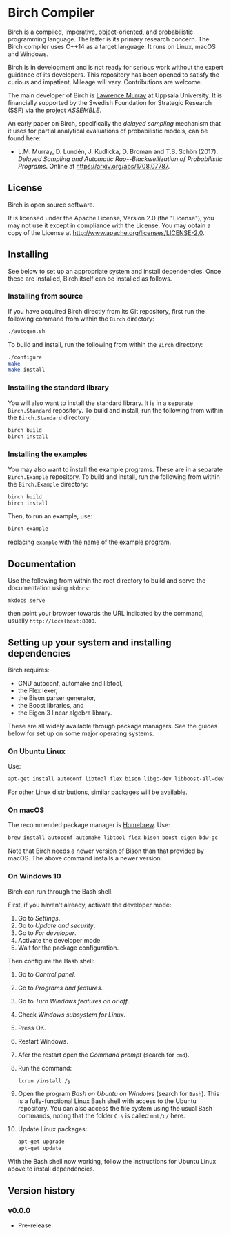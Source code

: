 # Birch Compiler

Birch is a compiled, imperative, object-oriented, and probabilistic programming language. The latter is its primary research concern. The Birch compiler uses C++14 as a target language. It runs on Linux, macOS and Windows.

Birch is in development and is not ready for serious work without the expert guidance of its developers. This repository has been opened to satisfy the curious and impatient. Mileage will vary. Contributions are welcome.

The main developer of Birch is [Lawrence Murray](http://www.indii.org/research) at Uppsala University. It is financially supported by the Swedish Foundation for Strategic Research (SSF) via the project *ASSEMBLE*.

An early paper on Birch, specifically the *delayed sampling* mechanism that it uses for partial analytical evaluations of probabilistic models, can be found here:

  * L.M. Murray, D. Lundén, J. Kudlicka, D. Broman and T.B. Schön (2017). *Delayed Sampling and Automatic Rao--Blackwellization of Probabilistic Programs*. Online at <https://arxiv.org/abs/1708.07787>.


## License

Birch is open source software.

It is licensed under the Apache License, Version 2.0 (the "License"); you may not use it except in compliance with the License. You may obtain a copy of the License at <http://www.apache.org/licenses/LICENSE-2.0>.


## Installing

See below to set up an appropriate system and install dependencies. Once these are installed, Birch itself can be installed as follows.

### Installing from source

If you have acquired Birch directly from its Git repository, first run the following command from within the `Birch` directory:

```sh
./autogen.sh
```

To build and install, run the following from within the `Birch` directory:

```sh
./configure
make
make install
```

### Installing the standard library

You will also want to install the standard library. It is in a separate `Birch.Standard` repository. To build and install, run the following from within the `Birch.Standard` directory:

```sh
birch build
birch install
```

### Installing the examples

You may also want to install the example programs. These are in a separate `Birch.Example` repository. To build and install, run the following from within the `Birch.Example` directory:

```sh
birch build
birch install
```

Then, to run an example, use:

```sh
birch example
```

replacing `example` with the name of the example program.


## Documentation

Use the following from within the root directory to build and serve the documentation using `mkdocs`:

    mkdocs serve
    
then point your browser towards the URL indicated by the command, usually `http://localhost:8000`.


## Setting up your system and installing dependencies

Birch requires:

  * GNU autoconf, automake and libtool,
  * the Flex lexer,
  * the Bison parser generator,
  * the Boost libraries, and
  * the Eigen 3 linear algebra library.

These are all widely available through package managers. See the guides below for set up on some major operating systems.

### On Ubuntu Linux

Use:

```sh
apt-get install autoconf libtool flex bison libgc-dev libboost-all-dev libeigen3-dev
```

For other Linux distributions, similar packages will be available.

### On macOS

The recommended package manager is [Homebrew](http://brew.sh). Use:

```sh
brew install autoconf automake libtool flex bison boost eigen bdw-gc
```

Note that Birch needs a newer version of Bison than that provided by macOS. The above command installs a newer version.
    
### On Windows 10

Birch can run through the Bash shell.

First, if you haven't already, activate the developer mode:

1. Go to _Settings_.
2. Go to _Update and security_.
3. Go to _For developer_.
4. Activate the developer mode.
5. Wait for the package configuration.

Then configure the Bash shell:

1. Go to _Control panel_.
2. Go to _Programs and features_.
3. Go to _Turn Windows features on or off_.
4. Check _Windows subsystem for Linux_.
5. Press OK.
6. Restart Windows.
7. Afer the restart open the _Command prompt_ (search for `cmd`).
8. Run the command:
    ```sh
    lxrun /install /y
    ```

9. Open the program _Bash on Ubuntu on Windows_ (search for `Bash`). This is a fully-functional Linux Bash shell with access to the Ubuntu repository. You can also access the file system using the usual Bash commands, noting that the folder `C:\` is called `mnt/c/` here.

10. Update Linux packages:
    ```sh
    apt-get upgrade
    apt-get update
    ```

With the Bash shell now working, follow the instructions for Ubuntu Linux above to install dependencies.


## Version history

### v0.0.0

* Pre-release.
